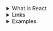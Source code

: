 <details>
  <summary>What is React</summary>
  
  - React is a JavaScript Library known for front-end development (or user interface).
  - It is popular due to its component-based architecture, Single Page Applications (SPAs), and Virtual DOM for building web applications that are fast, efficient, and scalable.

 

  
</details>
 <details>
    <summary>Links</summary>
    
  - [Geeks](https://www.geeksforgeeks.org/react/)
  - [Scimba](https://scrimba.com/learn-react-c0e/~04xn)
  - [React DEV](https://react.dev/learn)
    
  </details>
  <details>
    <summary>Examples</summary>

  - Image Example

    ```
    import { createElement } from "react"
    import { createRoot } from "react-dom/client"
    const root = createRoot(document.getElementById("root"))
    root.render(
        <main>
            <img src="react-logo.png" />
            <h1>This is another element</h1>
        </main>
    )
    ```
  
  - s
  - Basic Example

   ```
      import {createRoot} from "react-dom/client"
      const root = createRoot(document.getElementById("root"))
      root.render(
      <h1>Hello from React!</h1>
      )
   ```
  - Example 1

   ```
    import { createRoot } from "react-dom/client"
    const root = createRoot(document.getElementById("root"))
    
    root.render(
      <main>
          <img src="react-logo.png" width="40px" alt="React logo" />
          <h1>Fun facts about React!</h1>
          <ul>
              <li>Was first release in 2013</li>
              <li>Was originally created by Jordan Walke</li>
              <li>Has well over 200K stars on GitHub</li>
              <li>Is maintained by Meta</li>
              <li>Powers thousands of enterprise apps, including mobile apps</li>
          </ul>
      </main>
    )

   ```
 - Example  - Component

    ```
      import { createRoot } from "react-dom/client"
      const root = createRoot(document.getElementById("root"))
      
      root.render(
      <TemporaryName />
      )
      
      function TemporaryName() {
      return (
          <main>
              <img src="react-logo.png" width="40px" alt="React logo" />
              <h1>Fun facts about React!</h1>
              <ul>
                  <li>Was first release in 2013</li>
                  <li>Was originally created by Jordan Walke</li>
                  <li>Has well over 200K stars on GitHub</li>
                  <li>Is maintained by Meta</li>
                  <li>Powers thousands of enterprise apps, including mobile apps</li>
              </ul>
          </main>
      )
      }
   ```
 - Example - Challenge
Part 2: 
- Add a `<header>` element with an `<img />` element with the image of the 
  React logo inside (src="react-logo.png") and make sure to set the 
  width to something more manageable so it doesn't take up the whole screen.
  Also, as always, you should include some alt text on the image.
- Add an `<h1>` with some text describing the page. (E.g. "Reasons
  I'm excited to learn React"). Place it above the ordered list, then wrap
  the `<h1>` and `<ol>` inside a `<main>` element to keep our semantic
  structure flowing well.
- Add a `<footer>` after the list that says: 
    "© 20xx <last name here> development. All rights reserved."
 */

  ```
    import { createRoot } from "react-dom/client"
    const root = createRoot(document.getElementById("root"))
    
    function Page() {
        return (
            <div>
                <header>
                    <img src="react-logo.png" width="40px" alt="React logo" />
                </header>
                <main>
                    <h1>Reason I am excited to learn React</h1>
                    <ol>
                        <li>React is a popular library, so I will be able to fit in with all the coolest devs out there! 😎</li>
                        <li>I am more likely to get a job as a front end developer if I know React</li>
                    </ol>
                </main>
                <footer>
                    <small>© 2024 Ziroll development. All rights reserved.</small>
                </footer>
            </div>
        )
    }

  ```
 - s
 - 
 - 


    
    
  
    
  </details>
